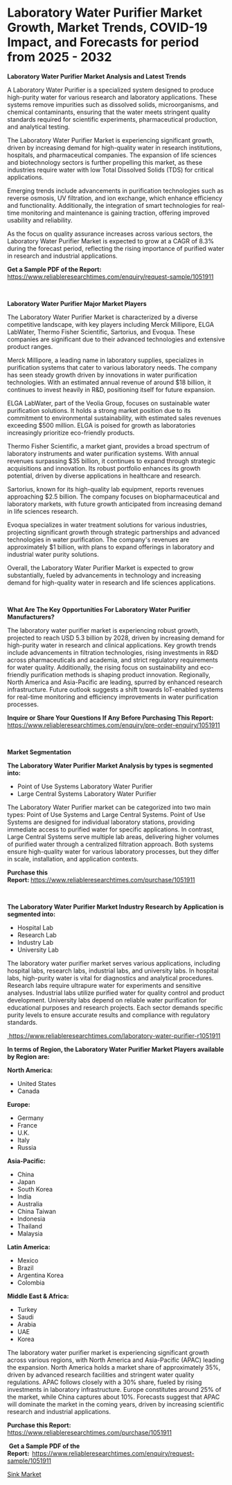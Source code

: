 <p><h1>Laboratory Water Purifier Market Growth, Market Trends, COVID-19 Impact, and Forecasts for period from 2025 - 2032</h1></p><p><strong>Laboratory Water Purifier Market Analysis and Latest Trends</strong></p>
<p><p>A Laboratory Water Purifier is a specialized system designed to produce high-purity water for various research and laboratory applications. These systems remove impurities such as dissolved solids, microorganisms, and chemical contaminants, ensuring that the water meets stringent quality standards required for scientific experiments, pharmaceutical production, and analytical testing. </p><p>The Laboratory Water Purifier Market is experiencing significant growth, driven by increasing demand for high-quality water in research institutions, hospitals, and pharmaceutical companies. The expansion of life sciences and biotechnology sectors is further propelling this market, as these industries require water with low Total Dissolved Solids (TDS) for critical applications. </p><p>Emerging trends include advancements in purification technologies such as reverse osmosis, UV filtration, and ion exchange, which enhance efficiency and functionality. Additionally, the integration of smart technologies for real-time monitoring and maintenance is gaining traction, offering improved usability and reliability. </p><p>As the focus on quality assurance increases across various sectors, the Laboratory Water Purifier Market is expected to grow at a CAGR of 8.3% during the forecast period, reflecting the rising importance of purified water in research and industrial applications.</p></p>
<p><strong>Get a Sample PDF of the Report:&nbsp;</strong> <a href="https://www.reliableresearchtimes.com/enquiry/request-sample/1051911?utm_campaign=2305&utm_medium=2&utm_source=Github&utm_content=ia&utm_term=16022025&utm_id=laboratory-water-purifier">https://www.reliableresearchtimes.com/enquiry/request-sample/1051911</a></p>
<p>&nbsp;</p>
<p><strong>Laboratory Water Purifier Major Market Players</strong></p>
<p><p>The Laboratory Water Purifier Market is characterized by a diverse competitive landscape, with key players including Merck Millipore, ELGA LabWater, Thermo Fisher Scientific, Sartorius, and Evoqua. These companies are significant due to their advanced technologies and extensive product ranges.</p><p>Merck Millipore, a leading name in laboratory supplies, specializes in purification systems that cater to various laboratory needs. The company has seen steady growth driven by innovations in water purification technologies. With an estimated annual revenue of around $18 billion, it continues to invest heavily in R&D, positioning itself for future expansion.</p><p>ELGA LabWater, part of the Veolia Group, focuses on sustainable water purification solutions. It holds a strong market position due to its commitment to environmental sustainability, with estimated sales revenues exceeding $500 million. ELGA is poised for growth as laboratories increasingly prioritize eco-friendly products.</p><p>Thermo Fisher Scientific, a market giant, provides a broad spectrum of laboratory instruments and water purification systems. With annual revenues surpassing $35 billion, it continues to expand through strategic acquisitions and innovation. Its robust portfolio enhances its growth potential, driven by diverse applications in healthcare and research.</p><p>Sartorius, known for its high-quality lab equipment, reports revenues approaching $2.5 billion. The company focuses on biopharmaceutical and laboratory markets, with future growth anticipated from increasing demand in life sciences research.</p><p>Evoqua specializes in water treatment solutions for various industries, projecting significant growth through strategic partnerships and advanced technologies in water purification. The company's revenues are approximately $1 billion, with plans to expand offerings in laboratory and industrial water purity solutions.</p><p>Overall, the Laboratory Water Purifier Market is expected to grow substantially, fueled by advancements in technology and increasing demand for high-quality water in research and life sciences applications.</p></p>
<p>&nbsp;</p>
<p><strong>What Are The Key Opportunities For Laboratory Water Purifier Manufacturers?</strong></p>
<p><p>The laboratory water purifier market is experiencing robust growth, projected to reach USD 5.3 billion by 2028, driven by increasing demand for high-purity water in research and clinical applications. Key growth trends include advancements in filtration technologies, rising investments in R&D across pharmaceuticals and academia, and strict regulatory requirements for water quality. Additionally, the rising focus on sustainability and eco-friendly purification methods is shaping product innovation. Regionally, North America and Asia-Pacific are leading, spurred by enhanced research infrastructure. Future outlook suggests a shift towards IoT-enabled systems for real-time monitoring and efficiency improvements in water purification processes.</p></p>
<p><strong>Inquire or Share Your Questions If Any Before Purchasing This Report:</strong> <a href="https://www.reliableresearchtimes.com/enquiry/pre-order-enquiry/1051911?utm_campaign=2305&utm_medium=2&utm_source=Github&utm_content=ia&utm_term=16022025&utm_id=laboratory-water-purifier">https://www.reliableresearchtimes.com/enquiry/pre-order-enquiry/1051911</a></p>
<p>&nbsp;</p>
<p><strong>Market Segmentation</strong></p>
<p><strong>The Laboratory Water Purifier Market Analysis by types is segmented into:</strong></p>
<p><ul><li>Point of Use Sys­tems Laboratory Water Purifier</li><li>Large Central Systems Laboratory Water Purifier</li></ul></p>
<p><p>The Laboratory Water Purifier market can be categorized into two main types: Point of Use Systems and Large Central Systems. Point of Use Systems are designed for individual laboratory stations, providing immediate access to purified water for specific applications. In contrast, Large Central Systems serve multiple lab areas, delivering higher volumes of purified water through a centralized filtration approach. Both systems ensure high-quality water for various laboratory processes, but they differ in scale, installation, and application contexts.</p></p>
<p><strong>Purchase this Report:&nbsp;</strong><a href="https://www.reliableresearchtimes.com/purchase/1051911?utm_campaign=2305&utm_medium=2&utm_source=Github&utm_content=ia&utm_term=16022025&utm_id=laboratory-water-purifier">https://www.reliableresearchtimes.com/purchase/1051911</a></p>
<p>&nbsp;</p>
<p><strong>The Laboratory Water Purifier Market Industry Research by Application is segmented into:</strong></p>
<p><ul><li>Hospital Lab</li><li>Research Lab</li><li>Industry Lab</li><li>University Lab</li></ul></p>
<p><p>The laboratory water purifier market serves various applications, including hospital labs, research labs, industrial labs, and university labs. In hospital labs, high-purity water is vital for diagnostics and analytical procedures. Research labs require ultrapure water for experiments and sensitive analyses. Industrial labs utilize purified water for quality control and product development. University labs depend on reliable water purification for educational purposes and research projects. Each sector demands specific purity levels to ensure accurate results and compliance with regulatory standards.</p></p>
<p><a href="https://www.reliableresearchtimes.com/laboratory-water-purifier-r1051911?utm_campaign=2305&utm_medium=2&utm_source=Github&utm_content=ia&utm_term=16022025&utm_id=laboratory-water-purifier">&nbsp;https://www.reliableresearchtimes.com/laboratory-water-purifier-r1051911</a></p>
<p><strong>In terms of Region, the Laboratory Water Purifier Market Players available by Region are:</strong></p>
<p>
    <p> <strong> North America: </strong>
        <ul>
            <li>United States</li>
            <li>Canada</li>
        </ul>
        </p> 
    <p> <strong> Europe: </strong>
        <ul>
            <li>Germany</li>
            <li>France</li>
            <li>U.K.</li>
            <li>Italy</li>
            <li>Russia</li>
        </ul>
        </p> 
    <p> <strong> Asia-Pacific: </strong>
        <ul>
            <li>China</li>
            <li>Japan</li>
            <li>South Korea</li>
            <li>India</li>
            <li>Australia</li>
            <li>China Taiwan</li>
            <li>Indonesia</li>
            <li>Thailand</li>
            <li>Malaysia</li>
        </ul>
        </p> 
    <p> <strong> Latin America: </strong>
        <ul>
            <li>Mexico</li>
            <li>Brazil</li>
            <li>Argentina Korea</li>
            <li>Colombia</li>
        </ul>
        </p> 
    <p> <strong> Middle East & Africa: </strong>
        <ul>
            <li>Turkey</li>
            <li>Saudi</li>
            <li>Arabia</li>
            <li>UAE</li>
            <li>Korea</li>
        </ul>
    </p>
    </p>
<p><p>The laboratory water purifier market is experiencing significant growth across various regions, with North America and Asia-Pacific (APAC) leading the expansion. North America holds a market share of approximately 35%, driven by advanced research facilities and stringent water quality regulations. APAC follows closely with a 30% share, fueled by rising investments in laboratory infrastructure. Europe constitutes around 25% of the market, while China captures about 10%. Forecasts suggest that APAC will dominate the market in the coming years, driven by increasing scientific research and industrial applications.</p></p>
<p><strong>Purchase this Report: </strong><a href="https://www.reliableresearchtimes.com/purchase/1051911?utm_campaign=2305&utm_medium=2&utm_source=Github&utm_content=ia&utm_term=16022025&utm_id=laboratory-water-purifier">https://www.reliableresearchtimes.com/purchase/1051911</a></p>
<p>&nbsp;<strong>Get a Sample PDF of the Report:&nbsp;&nbsp;</strong><a href="https://www.reliableresearchtimes.com/enquiry/request-sample/1051911?utm_campaign=2305&utm_medium=2&utm_source=Github&utm_content=ia&utm_term=16022025&utm_id=laboratory-water-purifier">https://www.reliableresearchtimes.com/enquiry/request-sample/1051911</a></p>
<p><strong></strong></p>
<p><p><a href="https://github.com/oliveroste6/Market-Research-Report-List-1/blob/main/sink-market.md?utm_campaign=2305&utm_medium=2&utm_source=Github&utm_content=ia&utm_term=16022025&utm_id=laboratory-water-purifier">Sink Market</a></p></p>